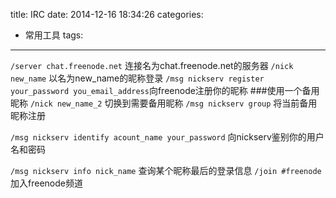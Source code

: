 title: IRC
date: 2014-12-16 18:34:26
categories:
- 常用工具
tags:
---
`/server chat.freenode.net` 连接名为chat.freenode.net的服务器
`/nick new_name` 以名为new_name的昵称登录
`/msg nickserv register your_password you_email_address`向freenode注册你的昵称
###使用一个备用昵称
`/nick new_name_2`  切换到需要备用昵称
`/msg nickserv group` 将当前备用昵称注册

`/msg nickserv identify acount_name your_password` 向nickserv鉴别你的用户名和密码

`/msg nickserv info nick_name` 查询某个昵称最后的登录信息
`/join #freenode` 加入freenode频道
